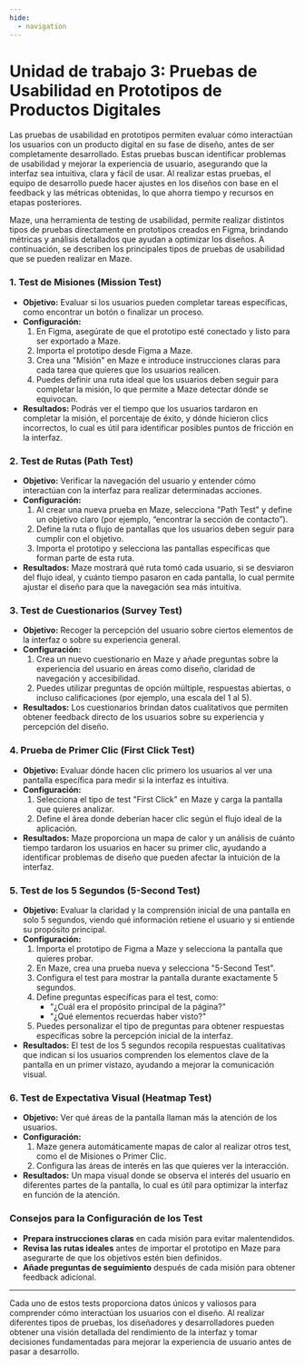 ```yaml
---
hide:
  - navigation
---
```


# Unidad de trabajo 3: **Pruebas de Usabilidad en Prototipos de Productos Digitales**

Las pruebas de usabilidad en prototipos permiten evaluar cómo interactúan los usuarios con un producto digital en su fase de diseño, antes de ser completamente desarrollado. Estas pruebas buscan identificar problemas de usabilidad y mejorar la experiencia de usuario, asegurando que la interfaz sea intuitiva, clara y fácil de usar. Al realizar estas pruebas, el equipo de desarrollo puede hacer ajustes en los diseños con base en el feedback y las métricas obtenidas, lo que ahorra tiempo y recursos en etapas posteriores.

Maze, una herramienta de testing de usabilidad, permite realizar distintos tipos de pruebas directamente en prototipos creados en Figma, brindando métricas y análisis detallados que ayudan a optimizar los diseños. A continuación, se describen los principales tipos de pruebas de usabilidad que se pueden realizar en Maze.

### 1. **Test de Misiones (Mission Test)**
- **Objetivo:** Evaluar si los usuarios pueden completar tareas específicas, como encontrar un botón o finalizar un proceso.
- **Configuración:**
    1. En Figma, asegúrate de que el prototipo esté conectado y listo para ser exportado a Maze.
    2. Importa el prototipo desde Figma a Maze.
    3. Crea una "Misión" en Maze e introduce instrucciones claras para cada tarea que quieres que los usuarios realicen.
    4. Puedes definir una ruta ideal que los usuarios deben seguir para completar la misión, lo que permite a Maze detectar dónde se equivocan.
- **Resultados:** Podrás ver el tiempo que los usuarios tardaron en completar la misión, el porcentaje de éxito, y dónde hicieron clics incorrectos, lo cual es útil para identificar posibles puntos de fricción en la interfaz.

### 2. **Test de Rutas (Path Test)**
- **Objetivo:** Verificar la navegación del usuario y entender cómo interactúan con la interfaz para realizar determinadas acciones.
- **Configuración:**
    1. Al crear una nueva prueba en Maze, selecciona "Path Test" y define un objetivo claro (por ejemplo, “encontrar la sección de contacto”).
    2. Define la ruta o flujo de pantallas que los usuarios deben seguir para cumplir con el objetivo.
    3. Importa el prototipo y selecciona las pantallas específicas que forman parte de esta ruta.
- **Resultados:** Maze mostrará qué ruta tomó cada usuario, si se desviaron del flujo ideal, y cuánto tiempo pasaron en cada pantalla, lo cual permite ajustar el diseño para que la navegación sea más intuitiva.

### 3. **Test de Cuestionarios (Survey Test)**
- **Objetivo:** Recoger la percepción del usuario sobre ciertos elementos de la interfaz o sobre su experiencia general.
- **Configuración:**
    1. Crea un nuevo cuestionario en Maze y añade preguntas sobre la experiencia del usuario en áreas como diseño, claridad de navegación y accesibilidad.
    2. Puedes utilizar preguntas de opción múltiple, respuestas abiertas, o incluso calificaciones (por ejemplo, una escala del 1 al 5).
- **Resultados:** Los cuestionarios brindan datos cualitativos que permiten obtener feedback directo de los usuarios sobre su experiencia y percepción del diseño.

### 4. **Prueba de Primer Clic (First Click Test)**
- **Objetivo:** Evaluar dónde hacen clic primero los usuarios al ver una pantalla específica para medir si la interfaz es intuitiva.
- **Configuración:**
    1. Selecciona el tipo de test "First Click" en Maze y carga la pantalla que quieres analizar.
    2. Define el área donde deberían hacer clic según el flujo ideal de la aplicación.
- **Resultados:** Maze proporciona un mapa de calor y un análisis de cuánto tiempo tardaron los usuarios en hacer su primer clic, ayudando a identificar problemas de diseño que pueden afectar la intuición de la interfaz.

### 5. **Test de los 5 Segundos (5-Second Test)**
- **Objetivo:** Evaluar la claridad y la comprensión inicial de una pantalla en solo 5 segundos, viendo qué información retiene el usuario y si entiende su propósito principal.
- **Configuración:**
    1. Importa el prototipo de Figma a Maze y selecciona la pantalla que quieres probar.
    2. En Maze, crea una prueba nueva y selecciona "5-Second Test".
    3. Configura el test para mostrar la pantalla durante exactamente 5 segundos.
    4. Define preguntas específicas para el test, como:
        - "¿Cuál era el propósito principal de la página?"
        - "¿Qué elementos recuerdas haber visto?"
    5. Puedes personalizar el tipo de preguntas para obtener respuestas específicas sobre la percepción inicial de la interfaz.
- **Resultados:** El test de los 5 segundos recopila respuestas cualitativas que indican si los usuarios comprenden los elementos clave de la pantalla en un primer vistazo, ayudando a mejorar la comunicación visual.

### 6. **Test de Expectativa Visual (Heatmap Test)**
- **Objetivo:** Ver qué áreas de la pantalla llaman más la atención de los usuarios.
- **Configuración:**
    1. Maze genera automáticamente mapas de calor al realizar otros test, como el de Misiones o Primer Clic.
    2. Configura las áreas de interés en las que quieres ver la interacción.
- **Resultados:** Un mapa visual donde se observa el interés del usuario en diferentes partes de la pantalla, lo cual es útil para optimizar la interfaz en función de la atención.

### Consejos para la Configuración de los Test
- **Prepara instrucciones claras** en cada misión para evitar malentendidos.
- **Revisa las rutas ideales** antes de importar el prototipo en Maze para asegurarte de que los objetivos estén bien definidos.
- **Añade preguntas de seguimiento** después de cada misión para obtener feedback adicional.

---

Cada uno de estos tests proporciona datos únicos y valiosos para comprender cómo interactúan los usuarios con el diseño. Al realizar diferentes tipos de pruebas, los diseñadores y desarrolladores pueden obtener una visión detallada del rendimiento de la interfaz y tomar decisiones fundamentadas para mejorar la experiencia de usuario antes de pasar a desarrollo.
